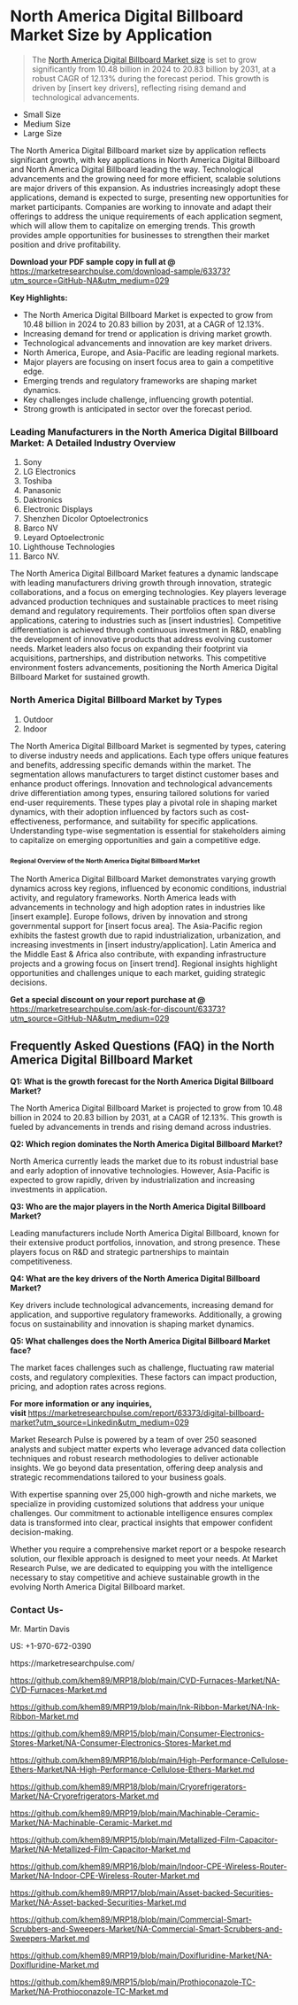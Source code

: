 <h1>North America Digital Billboard Market&nbsp;Size by Application</h1><blockquote><p>The <a href="https://marketresearchpulse.com/download-sample/63373?utm_source=GitHub-NA&amp;utm_medium=029">North America Digital Billboard Market size</a> is set to grow significantly from 10.48 billion in 2024 to 20.83 billion by 2031, at a robust CAGR of 12.13% during the forecast period. This growth is driven by [insert key drivers], reflecting rising demand and technological advancements.</p></blockquote><ul><li>Small Size <li> Medium Size <li> Large Size</li></ul><p>The North America Digital Billboard market size by application reflects significant growth, with key applications in North America Digital Billboard and North America Digital Billboard leading the way. Technological advancements and the growing need for more efficient, scalable solutions are major drivers of this expansion. As industries increasingly adopt these applications, demand is expected to surge, presenting new opportunities for market participants. Companies are working to innovate and adapt their offerings to address the unique requirements of each application segment, which will allow them to capitalize on emerging trends. This growth provides ample opportunities for businesses to strengthen their market position and drive profitability.</p><p><strong>Download your PDF sample copy in full at @ </strong><a href="https://marketresearchpulse.com/download-sample/63373?utm_source=GitHub-NA&amp;utm_medium=029">https://marketresearchpulse.com/download-sample/63373?utm_source=GitHub-NA&amp;utm_medium=029</a></p><p><strong>Key Highlights: </strong></p><ul><li>The North America Digital Billboard Market is expected to grow from 10.48 billion in 2024 to 20.83 billion by 2031, at a CAGR of 12.13%.</li><li>Increasing demand for trend or application is driving market growth.</li><li>Technological advancements and innovation are key market drivers.</li><li>North America, Europe, and Asia-Pacific are leading regional markets.</li><li>Major players are focusing on insert focus area to gain a competitive edge.</li><li>Emerging trends and regulatory frameworks are shaping market dynamics.</li><li>Key challenges include challenge, influencing growth potential.</li><li>Strong growth is anticipated in sector over the forecast period.</li></ul><h3>Leading Manufacturers in the North America Digital Billboard Market: A Detailed Industry Overview</h3><ol><li>Sony</li><li>LG Electronics</li><li>Toshiba</li><li>Panasonic</li><li>Daktronics</li><li>Electronic Displays</li><li>Shenzhen Dicolor Optoelectronics</li><li>Barco NV</li><li>Leyard Optoelectronic</li><li>Lighthouse Technologies</li><li>Barco NV.</li></ol><div class="flex max-w-full flex-col flex-grow"><div class="min-h-8 text-message flex w-full flex-col items-end gap-2 whitespace-normal break-words [.text-message+&amp;]:mt-5" dir="auto" data-message-author-role="assistant" data-message-id="fd8432e4-4910-450d-b182-61b7bfb0a01f" data-message-model-slug="gpt-4o"><div class="flex w-full flex-col gap-1 empty:hidden first:pt-[3px]"><div class="markdown prose w-full break-words dark:prose-invert light"><p>The North America Digital Billboard Market features a dynamic landscape with leading manufacturers driving growth through innovation, strategic collaborations, and a focus on emerging technologies. Key players leverage advanced production techniques and sustainable practices to meet rising demand and regulatory requirements. Their portfolios often span diverse applications, catering to industries such as [insert industries]. Competitive differentiation is achieved through continuous investment in R&amp;D, enabling the development of innovative products that address evolving customer needs. Market leaders also focus on expanding their footprint via acquisitions, partnerships, and distribution networks. This competitive environment fosters advancements, positioning the North America Digital Billboard Market for sustained growth.</p></div></div></div></div><h3>North America Digital Billboard Market by Types</h3><ol><li>Outdoor <li> Indoor</li></ol><div class="flex max-w-full flex-col flex-grow"><div class="min-h-8 text-message flex w-full flex-col items-end gap-2 whitespace-normal break-words [.text-message+&amp;]:mt-5" dir="auto" data-message-author-role="assistant" data-message-id="084470be-0bb7-4664-bddf-5156b4f41249" data-message-model-slug="gpt-4o-mini"><div class="flex w-full flex-col gap-1 empty:hidden first:pt-[3px]"><div class="markdown prose w-full break-words dark:prose-invert light"><p>The North America Digital Billboard Market is segmented by types, catering to diverse industry needs and applications. Each type offers unique features and benefits, addressing specific demands within the market. The segmentation allows manufacturers to target distinct customer bases and enhance product offerings. Innovation and technological advancements drive differentiation among types, ensuring tailored solutions for varied end-user requirements. These types play a pivotal role in shaping market dynamics, with their adoption influenced by factors such as cost-effectiveness, performance, and suitability for specific applications. Understanding type-wise segmentation is essential for stakeholders aiming to capitalize on emerging opportunities and gain a competitive edge.</p></div></div></div></div><h3><span style="font-size: 11px;">Regional Overview of the North America Digital Billboard Market</span></h3><div class="flex max-w-full flex-col flex-grow"><div class="min-h-8 text-message flex w-full flex-col items-end gap-2 whitespace-normal break-words [.text-message+&amp;]:mt-5" dir="auto" data-message-author-role="assistant" data-message-id="e9038762-ce64-4e30-91c9-9bd413514231" data-message-model-slug="gpt-4o-mini"><div class="flex w-full flex-col gap-1 empty:hidden first:pt-[3px]"><div class="markdown prose w-full break-words dark:prose-invert light"><p>The North America Digital Billboard Market demonstrates varying growth dynamics across key regions, influenced by economic conditions, industrial activity, and regulatory frameworks. North America leads with advancements in technology and high adoption rates in industries like [insert example]. Europe follows, driven by innovation and strong governmental support for [insert focus area]. The Asia-Pacific region exhibits the fastest growth due to rapid industrialization, urbanization, and increasing investments in [insert industry/application]. Latin America and the Middle East &amp; Africa also contribute, with expanding infrastructure projects and a growing focus on [insert trend]. Regional insights highlight opportunities and challenges unique to each market, guiding strategic decisions.</p></div></div></div></div><p><strong>Get a special discount on your report purchase at @ </strong><a href="https://marketresearchpulse.com/ask-for-discount/63373?utm_source=GitHub-NA&amp;utm_medium=029">https://marketresearchpulse.com/ask-for-discount/63373?utm_source=GitHub-NA&amp;utm_medium=029</a></p><h2>Frequently Asked Questions (FAQ) in the North America Digital Billboard Market</h2><p><strong>Q1: What is the growth forecast for the North America Digital Billboard Market?</strong></p><p>The North America Digital Billboard Market is projected to grow from 10.48 billion in 2024 to 20.83 billion by 2031, at a CAGR of 12.13%. This growth is fueled by advancements in trends and rising demand across industries.</p><p><strong>Q2: Which region dominates the North America Digital Billboard Market?</strong></p><p>North America currently leads the market due to its robust industrial base and early adoption of innovative technologies. However, Asia-Pacific is expected to grow rapidly, driven by industrialization and increasing investments in application.</p><p><strong>Q3: Who are the major players in the North America Digital Billboard Market?</strong></p><p>Leading manufacturers include North America Digital Billboard, known for their extensive product portfolios, innovation, and strong presence. These players focus on R&amp;D and strategic partnerships to maintain competitiveness.</p><p><strong>Q4: What are the key drivers of the North America Digital Billboard Market?</strong></p><p>Key drivers include technological advancements, increasing demand for application, and supportive regulatory frameworks. Additionally, a growing focus on sustainability and innovation is shaping market dynamics.</p><p><strong>Q5: What challenges does the North America Digital Billboard Market face?</strong></p><p>The market faces challenges such as challenge, fluctuating raw material costs, and regulatory complexities. These factors can impact production, pricing, and adoption rates across regions.</p><p><strong>For more information or any inquiries, visit&nbsp;</strong><a href="https://marketresearchpulse.com/report/63373/digital-billboard-market?utm_source=Linkedin&utm_medium=029">https://marketresearchpulse.com/report/63373/digital-billboard-market?utm_source=Linkedin&utm_medium=029</a></p><p>Market Research Pulse is powered by a team of over 250 seasoned analysts and subject matter experts who leverage advanced data collection techniques and robust research methodologies to deliver actionable insights. We go beyond data presentation, offering deep analysis and strategic recommendations tailored to your business goals.</p><p>With expertise spanning over 25,000 high-growth and niche markets, we specialize in providing customized solutions that address your unique challenges. Our commitment to actionable intelligence ensures complex data is transformed into clear, practical insights that empower confident decision-making.</p><p>Whether you require a comprehensive market report or a bespoke research solution, our flexible approach is designed to meet your needs. At Market Research Pulse, we are dedicated to equipping you with the intelligence necessary to stay competitive and achieve sustainable growth in the evolving North America Digital Billboard market.</p><h3><strong>Contact Us-</strong></h3><p>Mr. Martin Davis</p><p>US: +1-970-672-0390</p><p>https://marketresearchpulse.com/</p><p><a href="https://github.com/khem89/MRP18/blob/main/CVD-Furnaces-Market/NA-CVD-Furnaces-Market.md">https://github.com/khem89/MRP18/blob/main/CVD-Furnaces-Market/NA-CVD-Furnaces-Market.md</a></p><p><a href="https://github.com/khem89/MRP19/blob/main/Ink-Ribbon-Market/NA-Ink-Ribbon-Market.md">https://github.com/khem89/MRP19/blob/main/Ink-Ribbon-Market/NA-Ink-Ribbon-Market.md</a></p><p><a href="https://github.com/khem89/MRP15/blob/main/Consumer-Electronics-Stores-Market/NA-Consumer-Electronics-Stores-Market.md">https://github.com/khem89/MRP15/blob/main/Consumer-Electronics-Stores-Market/NA-Consumer-Electronics-Stores-Market.md</a></p><p><a href="https://github.com/khem89/MRP16/blob/main/High-Performance-Cellulose-Ethers-Market/NA-High-Performance-Cellulose-Ethers-Market.md">https://github.com/khem89/MRP16/blob/main/High-Performance-Cellulose-Ethers-Market/NA-High-Performance-Cellulose-Ethers-Market.md</a></p><p><a href="https://github.com/khem89/MRP18/blob/main/Cryorefrigerators-Market/NA-Cryorefrigerators-Market.md">https://github.com/khem89/MRP18/blob/main/Cryorefrigerators-Market/NA-Cryorefrigerators-Market.md</a></p><p><a href="https://github.com/khem89/MRP19/blob/main/Machinable-Ceramic-Market/NA-Machinable-Ceramic-Market.md">https://github.com/khem89/MRP19/blob/main/Machinable-Ceramic-Market/NA-Machinable-Ceramic-Market.md</a></p><p><a href="https://github.com/khem89/MRP15/blob/main/Metallized-Film-Capacitor-Market/NA-Metallized-Film-Capacitor-Market.md">https://github.com/khem89/MRP15/blob/main/Metallized-Film-Capacitor-Market/NA-Metallized-Film-Capacitor-Market.md</a></p><p><a href="https://github.com/khem89/MRP16/blob/main/Indoor-CPE-Wireless-Router-Market/NA-Indoor-CPE-Wireless-Router-Market.md">https://github.com/khem89/MRP16/blob/main/Indoor-CPE-Wireless-Router-Market/NA-Indoor-CPE-Wireless-Router-Market.md</a></p><p><a href="https://github.com/khem89/MRP17/blob/main/Asset-backed-Securities-Market/NA-Asset-backed-Securities-Market.md">https://github.com/khem89/MRP17/blob/main/Asset-backed-Securities-Market/NA-Asset-backed-Securities-Market.md</a></p><p><a href="https://github.com/khem89/MRP18/blob/main/Commercial-Smart-Scrubbers-and-Sweepers-Market/NA-Commercial-Smart-Scrubbers-and-Sweepers-Market.md">https://github.com/khem89/MRP18/blob/main/Commercial-Smart-Scrubbers-and-Sweepers-Market/NA-Commercial-Smart-Scrubbers-and-Sweepers-Market.md</a></p><p><a href="https://github.com/khem89/MRP19/blob/main/Doxifluridine-Market/NA-Doxifluridine-Market.md">https://github.com/khem89/MRP19/blob/main/Doxifluridine-Market/NA-Doxifluridine-Market.md</a></p><p><a href="https://github.com/khem89/MRP15/blob/main/Prothioconazole-TC-Market/NA-Prothioconazole-TC-Market.md">https://github.com/khem89/MRP15/blob/main/Prothioconazole-TC-Market/NA-Prothioconazole-TC-Market.md</a></p>
